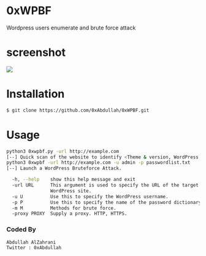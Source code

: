 # 0xWPBF
Wordpress users enumerate and brute force attack
# screenshot
![](https://raw.githubusercontent.com/0xAbdullah/0xWPBF/master/screenshot/Screenshot1.png)
# Installation
```bash
$ git clone https://github.com/0xAbdullah/0xWPBF.git
```
# Usage
```bash
python3 0xwpbf.py -url http://example.com
[--] Quick scan of the website to identify <Theme & version, WordPress version, Plugins & version, Scanning for Files and Directories, active user>
python3 0xwpbf -url http://example.com -u admin -p passwordlist.txt
[--] Launch a WordPress Bruteforce Attack.

  -h, --help    show this help message and exit
  -url URL      This argument is used to specify the URL of the target
                WordPress site.
  -u U          Use this to specify the WordPress username.
  -p P          Use this to specify the name of the password dictionary file.
  -m M          Methods for brute force.
  -proxy PROXY  Supply a proxy. HTTP, HTTPS.
```
### Coded By
```bash
Abdullah AlZahrani
Twitter : 0xAbdullah
```
